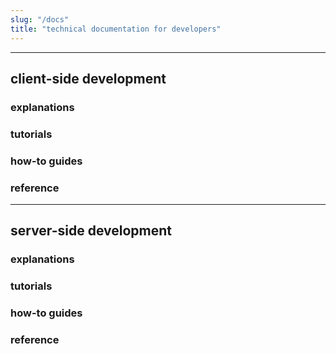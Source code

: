 ```yaml
---
slug: "/docs"
title: "technical documentation for developers"
---
```


---

## client-side development

### explanations

### tutorials

### how-to guides

### reference

---

## server-side development

### explanations

### tutorials

### how-to guides

### reference
